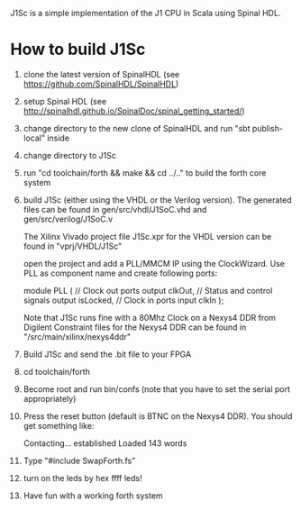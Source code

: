 J1Sc is a simple implementation of the J1 CPU in Scala using Spinal HDL.

How to build J1Sc
=================

1. clone the latest version of SpinalHDL 
   (see https://github.com/SpinalHDL/SpinalHDL)

2. setup Spinal HDL
   (see http://spinalhdl.github.io/SpinalDoc/spinal_getting_started/)

3. change directory to the new clone of SpinalHDL and run 
   "sbt publish-local" inside

4. change directory to J1Sc 

5. run "cd toolchain/forth && make && cd ../.." to build the forth core 
   system

6. build J1Sc (either using the VHDL or the Verilog version). The 
   generated files can be found in gen/src/vhdl/J1SoC.vhd and 
   gen/src/verilog/J1SoC.v 

   The Xilinx Vivado project file J1Sc.xpr for the VHDL version can be 
   found in "vprj/VHDL/J1Sc" 

   open the project and add a PLL/MMCM IP using the ClockWizard. Use PLL
   as component name and create following ports:

   module PLL (
    // Clock out ports
    output        clkOut,
    // Status and control signals
    output        isLocked,
    // Clock in ports
    input         clkIn
   );

   Note that J1Sc runs fine with a 80Mhz Clock on a Nexys4 DDR from Digilent
   Constraint files for the Nexys4 DDR can be found in 
   "/src/main/xilinx/nexys4ddr" 

7. Build J1Sc and send the .bit file to your FPGA

8. cd toolchain/forth 

9. Become root and run bin/confs (note that you have to set the serial port
   appropriately)

10. Press the reset button (default is BTNC on the Nexys4 DDR). You should
    get something like:

    Contacting... established
    Loaded 143 words

11. Type "#include SwapForth.fs"

12. turn on the leds by hex ffff leds!

13. Have fun with a working forth system
 
